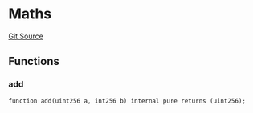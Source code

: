 # Maths
[Git Source](https://github.com-VargaElod23/Taraxa-project/bridge/blob/996f61a29d91a8326c805bfdad924088129ae1a7/src/lib/Maths.sol)


## Functions
### add


```solidity
function add(uint256 a, int256 b) internal pure returns (uint256);
```

